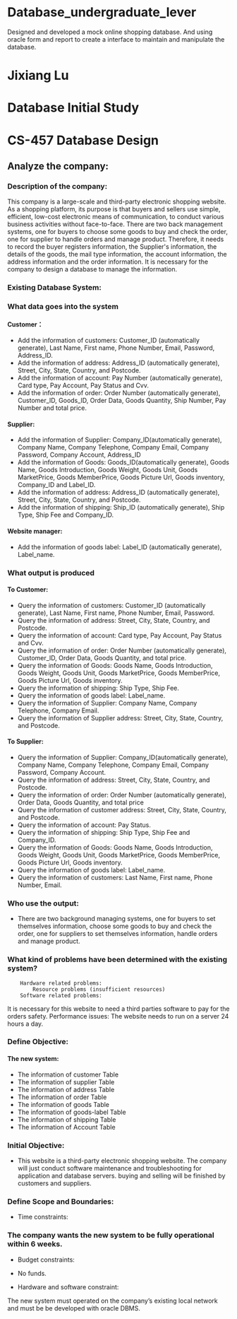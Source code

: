 # Database_undergraduate_lever
Designed and developed a mock online shopping database. And using oracle form and report to create a interface to maintain and manipulate the database.


# Jixiang Lu

# Database Initial Study

# CS-457 Database Design

## Analyze the company:

### Description of the company:
This company is a large-scale and third-party electronic shopping website. As a shopping platform, its purpose is that buyers and sellers use simple, efficient, low-cost electronic means of communication, to conduct various business activities without face-to-face. There are two back management systems, one for buyers to choose some goods to buy and check the order, one for supplier to handle orders and manage product. Therefore, it needs to record the buyer registers information, the Supplier's information, the details of the goods, the mail type information, the account information, the address information and the order information. It is necessary for the company to design a database to manage the information.

### Existing Database System:

### What data goes into the system
#### Customer：
* Add the information of customers: Customer_ID (automatically generate), Last Name, First name, Phone Number, Email, Password, Address_ID.
* Add the information of address: Address_ID (automatically generate), Street, City, State, Country, and Postcode.
* Add the information of account: Pay Number (automatically generate), Card type, Pay Account, Pay Status and Cvv.
* Add the information of order: Order Number (automatically generate), Customer_ID, Goods_ID, Order Data, Goods Quantity, Ship Number, Pay Number and total price.
#### Supplier:
* Add the information of Supplier: Company_ID(automatically generate), Company Name, Company Telephone, Company Email, Company Password, Company Account, Address_ID
* Add the information of Goods: Goods_ID(automatically generate), Goods Name, Goods Introduction, Goods Weight, Goods Unit, Goods MarketPrice, Goods MemberPrice, Goods Picture Url, Goods inventory, Company_ID and Label_ID.
* Add the information of address: Address_ID (automatically generate), Street, City, State, Country, and Postcode.
* Add the information of shipping: Ship_ID (automatically generate), Ship Type, Ship Fee and Company_ID.
#### Website manager:
* Add the information of goods label: Label_ID (automatically generate), Label_name.
### What output is produced
#### To Customer:
* Query the information of customers: Customer_ID (automatically generate), Last Name, First name, Phone Number, Email, Password.
* Query the information of address: Street, City, State, Country, and Postcode.
* Query the information of account: Card type, Pay Account, Pay Status and Cvv.
* Query the information of order: Order Number (automatically generate), Customer_ID, Order Data, Goods Quantity, and total price.
* Query the information of Goods: Goods Name, Goods Introduction, Goods Weight, Goods Unit, Goods MarketPrice, Goods MemberPrice, Goods Picture Url, Goods inventory.
* Query the information of shipping: Ship Type, Ship Fee.
* Query the information of goods label: Label_name.
* Query the information of Supplier: Company Name, Company Telephone, Company Email.
* Query the information of Supplier address: Street, City, State, Country, and Postcode.
#### To Supplier:
* Query the information of Supplier: Company_ID(automatically generate), Company Name, Company Telephone, Company Email, Company Password, Company Account.
* Query the information of address: Street, City, State, Country, and Postcode.
* Query the information of order: Order Number (automatically generate), Order Data, Goods Quantity, and total price
* Query the information of customer address: Street, City, State, Country, and Postcode.
* Query the information of account: Pay Status.
* Query the information of shipping: Ship Type, Ship Fee and Company_ID.
* Query the information of Goods: Goods Name, Goods Introduction, Goods Weight, Goods Unit, Goods MarketPrice, Goods MemberPrice, Goods Picture Url, Goods inventory.
* Query the information of goods label: Label_name.
* Query the information of customers: Last Name, First name, Phone Number, Email.
### Who use the output:

* There are two background managing systems, one for buyers to set themselves information, choose some goods to buy and check the order, one for suppliers to set themselves information, handle orders and manage product.

### What kind of problems have been determined with the existing system?
		Hardware related problems:
			Resource problems (insufficient resources)
		Software related problems:
It is necessary for this website to need a third parties software to pay for the orders safety.
		Performance issues:
			The website needs to run on a server 24 hours a day.

### Define Objective:

#### The new system:
* The information of customer Table
* The information of supplier Table
* The information of address Table
* The information of order Table
* The information of goods Table
* The information of goods-label Table
* The information of shipping Table
* The information of Account Table

### Initial Objective:
* This website is a third-party electronic shopping website. The company will just conduct software maintenance and troubleshooting for application and database servers. buying and selling will be finished by customers and suppliers.

### Define Scope and Boundaries:

* Time constraints:

### The company wants the new system to be fully operational within 6 weeks.

* Budget constraints:

* No funds.

* Hardware and software constraint:

The new system must operated on the company’s existing local network and must be be developed with oracle DBMS.


